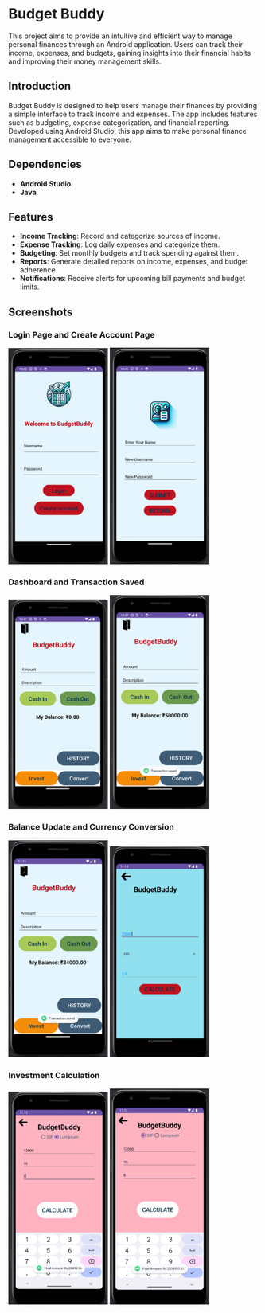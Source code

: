 # **Budget Buddy**

This project aims to provide an intuitive and efficient way to manage personal finances through an Android application. Users can track their income, expenses, and budgets, gaining insights into their financial habits and improving their money management skills.

## **Introduction**

Budget Buddy is designed to help users manage their finances by providing a simple interface to track income and expenses. The app includes features such as budgeting, expense categorization, and financial reporting. Developed using Android Studio, this app aims to make personal finance management accessible to everyone.

## **Dependencies**

- **Android Studio**
- **Java**

## **Features**

- **Income Tracking**: Record and categorize sources of income.
- **Expense Tracking**: Log daily expenses and categorize them.
- **Budgeting**: Set monthly budgets and track spending against them.
- **Reports**: Generate detailed reports on income, expenses, and budget adherence.
- **Notifications**: Receive alerts for upcoming bill payments and budget limits.

## **Screenshots**

### **Login Page and Create Account Page**
<p float="left">
  <img src="images/Screenshot%202024-06-02%20223606.png" alt="Login Page" width="200"/>
  <img src="images/Screenshot%202024-06-02%20223623.png" alt="Create Account Page" width="200"/>
</p>

### **Dashboard and Transaction Saved**

<p float="left">
  <img src="images/Screenshot%202024-06-02%20223722.png" alt="Dashboard" width="200"/>
  <img src="images/Screenshot%202024-06-02%20223755.png" alt="Transaction Saved" width="200"/>
</p>

### **Balance Update and Currency Conversion**
<p float="left">
  <img src="images/Screenshot%202024-06-02%20231204.png" alt="Balance Update" width="200"/>
  <img src="images/Screenshot%202024-06-02%20231314.png" alt="Transaction History" width="200"/>
  
</p>

### **Investment Calculation**
<p float="left">
  <img src="images/Screenshot%202024-06-02%20231250.png" alt="Currency Conversion" width="200"/>
  <img src="images/Screenshot%202024-06-02%20231235.png" alt="Investment Calculation" width="200"/>
</p>
